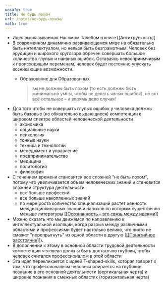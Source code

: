 ```yaml
---
unsafe: true
title: Не будь лохом
url: /notes/не-будь-лохом/
math: true
---
```

<p></p>
<ul>
<li>Идея высказываемая Нассмом Талебом в книге <span class='missing-note'>[[Антихрупкость]]</span></li>
<li>
В современном динамично развивающемся мире не обязательно быть интеллектуалом, но нельзя быть безграмотным. Человек без эрудиции и широкого кругозора обречен совершать большое количество глупых и наивных ошибок. Оставаясь невосприимчивым к происходящим переменам, человек будет постоянно упускать возникающие возможности.<ul>
<li><div class='quote'><p class='quote-source'><span class='missing-note'>Образование для Образованных</span></p><blockquote>
<p>вы не должны быть лохом (то есть должны быть минимально умны, чтобы не делать явных ошибок), но вот всё остальное – и впрямь дело случая!</p>
</blockquote>
</div></li>
</ul>
</li>
<li>
Для того чтобы не совершать глупых ошибок у человека должны быть базовые (не обязательно выдающиеся) компетенции в широком спектре областей человеческой деятельности<ul>
<li>экономика</li>
<li>социальные науки</li>
<li>психология</li>
<li>точные науки</li>
<li>техника и технологии</li>
<li>менеджмент и управление</li>
<li>предпринимательство</li>
<li>медицина</li>
<li>политология</li>
<li>философия</li>
</ul>
</li>
<li>
С течением времени становится все сложней &quot;не быть лохом&quot;, потому что увеличивается объем человеческих знаний и становится сложней структура деятельности.<ul>
<li>все больше профессий</li>
<li>все больше накопленных знаний</li>
<li>по мере роста количество специализаций растет ценность междисциплинарных знаний и навыков по которым существенно меньше литературы <a href='/notes/осознанность---это-связь-между-идеями'>[[Осознанность – это связь между идеями]]</a></li>
</ul>
</li>
<li>Можно сказать что мы движемся по направлению к интеллектуальной изоляции, когда разрыв между различными областями и профессиями будет настолько велико, что никто не сможет &quot;перепрыгнуть&quot; из одной области в другую (<a href='/notes/понятийное-расстояние'>[[Понятийное расстояние]]</a>).</li>
<li>В дополнении к этому в основной области трудовой деятельности компетенции человека должны быть достаточно глубоки, чтобы человек считался профессионалом в этой области</li>
<li>Эта идея перекликается с идеей T-shaped-skills, которая говорит о том, что профессионализм человека опирается на глубокие познание в его основной деятельности (вертикальная черта) и широкие познания в смежных областях (горизонтальная черта)</li>
</ul>
